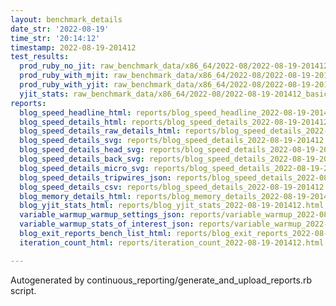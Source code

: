 ```yaml
---
layout: benchmark_details
date_str: '2022-08-19'
time_str: '20:14:12'
timestamp: 2022-08-19-201412
test_results:
  prod_ruby_no_jit: raw_benchmark_data/x86_64/2022-08/2022-08-19-201412_basic_benchmark_prod_ruby_no_jit.json
  prod_ruby_with_mjit: raw_benchmark_data/x86_64/2022-08/2022-08-19-201412_basic_benchmark_prod_ruby_with_mjit.json
  prod_ruby_with_yjit: raw_benchmark_data/x86_64/2022-08/2022-08-19-201412_basic_benchmark_prod_ruby_with_yjit.json
  yjit_stats: raw_benchmark_data/x86_64/2022-08/2022-08-19-201412_basic_benchmark_yjit_stats.json
reports:
  blog_speed_headline_html: reports/blog_speed_headline_2022-08-19-201412.html
  blog_speed_details_html: reports/blog_speed_details_2022-08-19-201412.html
  blog_speed_details_raw_details_html: reports/blog_speed_details_2022-08-19-201412.raw_details.html
  blog_speed_details_svg: reports/blog_speed_details_2022-08-19-201412.svg
  blog_speed_details_head_svg: reports/blog_speed_details_2022-08-19-201412.head.svg
  blog_speed_details_back_svg: reports/blog_speed_details_2022-08-19-201412.back.svg
  blog_speed_details_micro_svg: reports/blog_speed_details_2022-08-19-201412.micro.svg
  blog_speed_details_tripwires_json: reports/blog_speed_details_2022-08-19-201412.tripwires.json
  blog_speed_details_csv: reports/blog_speed_details_2022-08-19-201412.csv
  blog_memory_details_html: reports/blog_memory_details_2022-08-19-201412.html
  blog_yjit_stats_html: reports/blog_yjit_stats_2022-08-19-201412.html
  variable_warmup_warmup_settings_json: reports/variable_warmup_2022-08-19-201412.warmup_settings.json
  variable_warmup_stats_of_interest_json: reports/variable_warmup_2022-08-19-201412.stats_of_interest.json
  blog_exit_reports_bench_list_html: reports/blog_exit_reports_2022-08-19-201412.bench_list.html
  iteration_count_html: reports/iteration_count_2022-08-19-201412.html

---
```

Autogenerated by continuous_reporting/generate_and_upload_reports.rb script.
